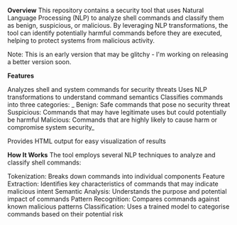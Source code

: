 **Overview**
This repository contains a security tool that uses Natural Language Processing (NLP) to analyze shell commands and classify them as benign, suspicious, or malicious. By leveraging NLP transformations, the tool can identify potentially harmful commands before they are executed, helping to protect systems from malicious activity.

Note: This is an early version that may be glitchy - I'm working on releasing a better version soon. 

**Features**

Analyzes shell and system commands for security threats
Uses NLP transformations to understand command semantics
Classifies commands into three categories:
_
Benign: Safe commands that pose no security threat
Suspicious: Commands that may have legitimate uses but could potentially be harmful
Malicious: Commands that are highly likely to cause harm or compromise system security_


Provides HTML output for easy visualization of results

**How It Works**
The tool employs several NLP techniques to analyze and classify shell commands:

Tokenization: Breaks down commands into individual components
Feature Extraction: Identifies key characteristics of commands that may indicate malicious intent
Semantic Analysis: Understands the purpose and potential impact of commands
Pattern Recognition: Compares commands against known malicious patterns
Classification: Uses a trained model to categorise commands based on their potential risk


